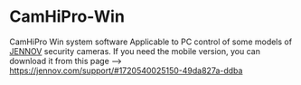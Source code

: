 # CamHiPro-Win
CamHiPro Win system software
Applicable to PC control of some models of <a href=
"https://jennovshop.com">JENNOV</a> security cameras. If you need the mobile version, you can download it from this page --> <a href="https://jennov.com/support/#1720540025150-49da827a-ddba">https://jennov.com/support/#1720540025150-49da827a-ddba</a>
